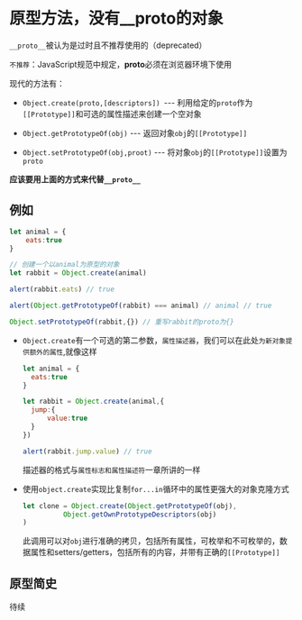# 原型方法，没有__proto的对象

`__proto__`被认为是过时且不推荐使用的（deprecated）

`不推荐`：JavaScript规范中规定，**proto**必须在浏览器环境下使用

现代的方法有：

* `Object.create(proto,[descriptors]) `--- 利用给定的`proto`作为`[[Prototype]]`和可选的属性描述来创建一个空对象
* `Object.getPrototypeOf(obj)` --- 返回对象`obj`的`[[Prototype]]`

* `Object.setPrototypeOf(obj,proot)` --- 将对象`obj`的`[[Prototype]]`设置为`proto`

**应该要用上面的方式来代替`__proto__`**

## 例如

```js
let animal = {
    eats:true
}

// 创建一个以animal为原型的对象
let rabbit = Object.create(animal)

alert(rabbit.eats) // true

alert(Object.getPrototypeOf(rabbit) === animal) // animal // true

Object.setPrototypeOf(rabbit,{}) // 重写rabbit的proto为{}
```

* `Object.create`有一个可选的第二参数，`属性描述器`，我们可以在此处`为新对象提供额外的属性`,就像这样

  ```js
  let animal = {
  	eats:true
  }
  
  let rabbit = Object.create(animal,{
  	jump:{
  		value:true
  	}
  })
  
  alert(rabbit.jump.value) // true
  ```

  描述器的格式与`属性标志和属性描述符`一章所讲的一样

* 使用`object.create`实现比复制`for...in`循环中的属性更强大的对象克隆方式

  ```js
  let clone = Object.create(Object.getPrototypeOf(obj),
  			Object.getOwnPrototypeDescriptors(obj)
  )
  ```

  此调用可以对`obj`进行准确的拷贝，包括所有属性，可枚举和不可枚举的，数据属性和setters/getters，包括所有的内容，并带有正确的`[[Prototype]]`

## 原型简史

待续